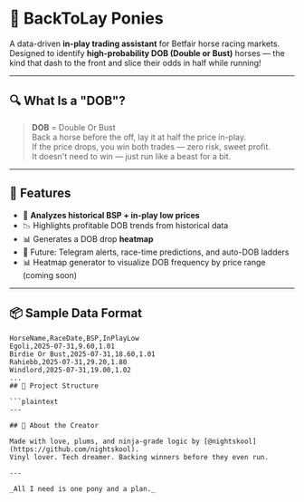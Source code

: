 # 🐎 BackToLay Ponies

A data-driven **in-play trading assistant** for Betfair horse racing markets.  
Designed to identify **high-probability DOB (Double or Bust)** horses — the kind that dash to the front and slice their odds in half while running!

---

## 🔍 What Is a "DOB"?

> **DOB** = Double Or Bust  
Back a horse before the off, lay it at half the price in-play.  
If the price drops, you win both trades — zero risk, sweet profit.  
It doesn't need to win — just run like a beast for a bit.

---

## 🚀 Features

- 🧠 **Analyzes historical BSP + in-play low prices**
- 📉 Highlights profitable DOB trends from historical data
- 📊 Generates a DOB drop **heatmap**
- 🧪 Future: Telegram alerts, race-time predictions, and auto-DOB ladders
- 📊 Heatmap generator to visualize DOB frequency by price range (coming soon)


---

## 📦 Sample Data Format

```csv
HorseName,RaceDate,BSP,InPlayLow
Egoli,2025-07-31,9.60,1.01
Birdie Or Bust,2025-07-31,18.60,1.01
Rahiebb,2025-07-31,29.20,1.80
Windlord,2025-07-31,19.00,1.02
...
## 📁 Project Structure

```plaintext
---

## 👤 About the Creator

Made with love, plums, and ninja-grade logic by [@nightskool](https://github.com/nightskool).  
Vinyl lover. Tech dreamer. Backing winners before they even run.

---

_All I need is one pony and a plan._

